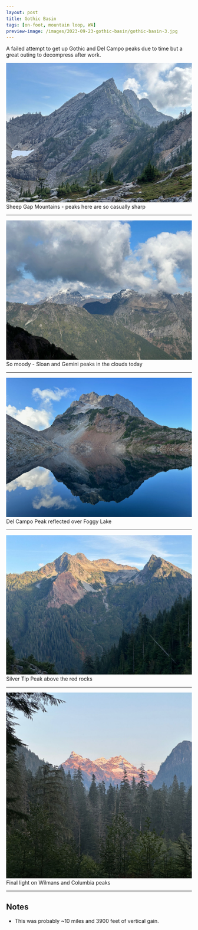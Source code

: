 ```yaml
---
layout: post
title: Gothic Basin
tags: [on-foot, mountain loop, WA]
preview-image: /images/2023-09-23-gothic-basin/gothic-basin-3.jpg
---
```


A failed attempt to get up Gothic and Del Campo peaks due to time but a great outing to decompress after work.

<!--more-->

![gothic-basin-1.jpg](/images/2023-09-23-gothic-basin/gothic-basin-1.jpg)
Sheep Gap Mountains - peaks here are so casually sharp

---

![gothic-basin-2.jpg](/images/2023-09-23-gothic-basin/gothic-basin-2.jpg)
So moody - Sloan and Gemini peaks in the clouds today

---

![gothic-basin-3.jpg](/images/2023-09-23-gothic-basin/gothic-basin-3.jpg)
Del Campo Peak reflected over Foggy Lake

---

![gothic-basin-4.jpg](/images/2023-09-23-gothic-basin/gothic-basin-4.jpg)
Silver Tip Peak above the red rocks

---

![gothic-basin-5.jpg](/images/2023-09-23-gothic-basin/gothic-basin-5.jpg)
Final light on Wilmans and Columbia peaks

---

## Notes
* This was probably ~10 miles and 3900 feet of vertical gain.

